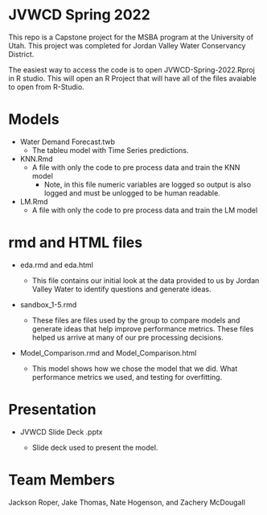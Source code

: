 # JVWCD Spring 2022

This repo is a Capstone project for the MSBA program at the University of Utah. This project was completed for Jordan Valley Water Conservancy District.

The easiest way to access the code is to open JVWCD-Spring-2022.Rproj in R studio. This will open an R Project that will have all of the files avaiable to open from R-Studio.

# Models

+ Water Demand Forecast.twb
    + The tableu model with Time Series predictions.
+ KNN.Rmd
    + A file with only the code to pre process data and train the KNN model 
        + Note, in this file numeric variables are logged so output is also logged and must be unlogged to be human readable.
+ LM.Rmd
    + A file with only the code to pre process data and train the LM model

# rmd and HTML files

+ eda.rmd and eda.html

    + This file contains our initial look at the data provided to us by Jordan Valley Water to identify questions and generate ideas.

+ sandbox_1-5.rmd

    + These files are files used by the group to compare models and generate ideas that help improve performance metrics. These files helped us arrive at many of our pre processing decisions.

+ Model_Comparison.rmd and Model_Comparison.html

    + This model shows how we chose the model that we did. What performance metrics we used, and testing for overfitting.

# Presentation

+ JVWCD Slide Deck .pptx

    + Slide deck used to present the model.



# Team Members

Jackson Roper, Jake Thomas, Nate Hogenson, and Zachery McDougall
